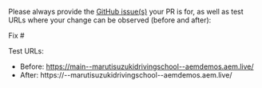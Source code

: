 Please always provide the [GitHub issue(s)](../issues) your PR is for, as well as test URLs where your change can be observed (before and after):

Fix #<gh-issue-id>

Test URLs:
- Before: https://main--marutisuzukidrivingschool--aemdemos.aem.live/
- After: https://<branch>--marutisuzukidrivingschool--aemdemos.aem.live/
